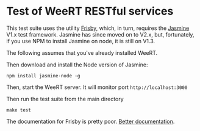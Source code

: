 # Test of WeeRT RESTful services

This test suite uses the utility [Frisby](http://frisbyjs.com), which, in turn, requires the
[Jasmine](https://www.npmjs.com/package/jasmine-node) V1.x test framework. Jasmine has since
moved on to V2.x, but, fortunately, if you use NPM to install Jasmine on node, it is still on V1.3.

The following assumes that you've already installed WeeRT.

Then download and install the Node version of Jasmine:

```Shell
npm install jasmine-node -g
```

Then, start the WeeRT server. It will monitor port `http://localhost:3000`

Then run the test suite from the main directory

```
make test
```

The documentation for Frisby is pretty poor.
[Better documentation](https://ptmccarthy.github.io/2014/06/28/rest-testing-with-frisby/).